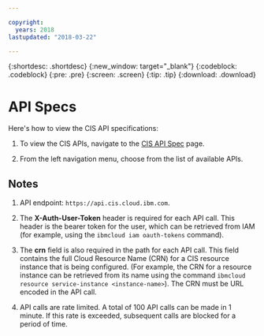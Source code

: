 ```yaml
---

copyright:
  years: 2018
lastupdated: "2018-03-22"

---
```


{:shortdesc: .shortdesc}
{:new_window: target="_blank"}
{:codeblock: .codeblock}
{:pre: .pre}
{:screen: .screen}
{:tip: .tip}
{:download: .download}

# API Specs

Here's how to view the CIS API specifications: 

1. To view the CIS APIs, navigate to the [CIS API Spec](https://console.bluemix.net/apidocs/2640-cloud-internet-services) page. 

2. From the left navigation menu, choose from the list of available APIs.


## Notes

1. API endpoint: `https://api.cis.cloud.ibm.com`.

2. The **X-Auth-User-Token** header is required for each API call. This header is the bearer token for the user, which can be retrieved from IAM (for example, using the `ibmcloud iam oauth-tokens` command).

3. The **crn** field is also required in the path for each API call. This field contains the full Cloud Resource Name (CRN) for a CIS resource instance that is being configured. (For example, the CRN for a resource instance can be retrieved from its name using the command `ibmcloud resource service-instance <instance-name>`). The CRN must be URL encoded in the API call.

4. API calls are rate limited. A total of 100 API calls can be made in 1 minute. If this rate is exceeded, subsequent calls are blocked for a period of time.
